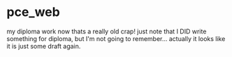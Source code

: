 pce_web
=======

my diploma work
now thats a really old crap! just note that I DID write something for diploma, but I'm not going to remember... actually it looks like it is just some draft again.
